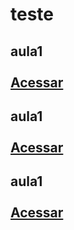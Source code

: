 # teste <br>
## aula1 <br> <br> [Acessar](https://github.com/IgorAvilaPereira/teste/tree/main/./aula1) <br>
## aula1 <br> <br> [Acessar](https://github.com/IgorAvilaPereira/teste/tree/main/./README.md) <br>
## aula1 <br> <br> [Acessar](https://github.com/IgorAvilaPereira/teste/tree/main/./teste.sh) <br>
